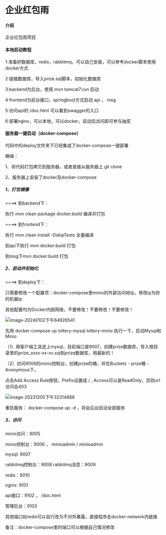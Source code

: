 # 企业红包雨

#### 介绍
企业红包雨项目


#### 本地启动教程

1·准备好数据库，redis，rabbitmq，可以自己安装，可以参考docker脚本使用docker方式

2·链接数据库，导入prize.sql脚本，初始化数据库

3·backend为后台，使用 mvn tomcat7:run 启动

4·frontend为前台接口，springboot方式启动 api ， msg

5·访问api的 /doc.html 可以看到swagger的入口

6·部署nginx，可以本地，可以docker，启动后访问即可参与抽奖



#### 服务器一键启动（docker-compose）

代码中的deploy文件夹下已经集成了docker-compose一键部署

确保：

1、将代码打包拷贝到服务器，或者直接从服务器上 git clone

2、服务器上安装了docker及docker-compose



##### 1、打包镜像

====> 到backend下：

执行 mvn clean package docker:build 编译并打包



====> 到frontend下：

执行 mvn clean install -DskipTests 全量编译

到api下执行 mvn docker:build 打包

到msg下mvn docker:build 打包



##### 2、启动并初始化

====> 到deploy下：

只需要修改一个配置项：docker-compose里minio的外部访问地址，修改ip为你的机器ip

其他配置均为Docker内部网络，不要修改！不要修改！不要修改！

![image-20240102下午64926541](pic//image-20240102%E4%B8%8B%E5%8D%8864926541.png)



先用 docker-compose up lottery-mysql lottery-minio 执行一下，启动Mysql和Minio

（1）用客户端工具连上mysql，目前端口是9007，创建prize数据库，导入根目录里的prize_xxxx-xx-xx.sql到prize数据库，用最新的！

（2）访问9006的minio控制台，创建prize的桶，并在Buckets - prize桶 - Anonymous下，

点击Add Access Rule按钮，Prefix设置成  /  ,  Access可以是ReadOnly，否则url访问会403

![image-20231205下午32314888](pic//image-20231205%E4%B8%8B%E5%8D%8832314888.png)



重启服务： docker-compose up -d ，将会后台启动全部服务



##### 3、访问

minio访问：9005

minio控制台：9006  ， minioadmin /  minioadmin

mysql: 9007

rabbitmq控制台：9008
rabbitmq消息：9009

redis：9010



nginx: 9101

api接口：9102 ， /doc.html

管理后台：9103



其他端口如redis可以自行改为不对外暴露，直接程序走docker-network内链接



备注：docker-compose里的端口可以根据自己情况修改
